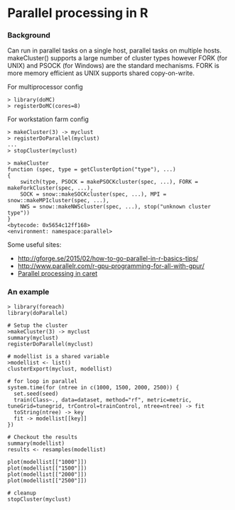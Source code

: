 # Parallel processing in R
### Background
Can run in parallel tasks on a single host, parallel tasks on multiple hosts.  makeCluster() supports a large number of cluster types however FORK (for UNIX) and PSOCK (for Windows) are the standard mechanisms.  FORK is more memory efficient as UNIX supports shared copy-on-write.

For multiprocessor config
```
> library(doMC)
> registerDoMC(cores=8)
```
For workstation farm config
```
> makeCluster(3) -> myclust
> registerDoParallel(myclust)
...
> stopCluster(myclust)
```
```
> makeCluster
function (spec, type = getClusterOption("type"), ...) 
{
    switch(type, PSOCK = makePSOCKcluster(spec, ...), FORK = makeForkCluster(spec, ...), 
    SOCK = snow::makeSOCKcluster(spec, ...), MPI = snow::makeMPIcluster(spec, ...), 
    NWS = snow::makeNWScluster(spec, ...), stop("unknown cluster type"))
}
<bytecode: 0x5654c12ff168>
<environment: namespace:parallel>
```

Some useful sites:
* http://gforge.se/2015/02/how-to-go-parallel-in-r-basics-tips/
* http://www.parallelr.com/r-gpu-programming-for-all-with-gpur/
* [Parallel processing in caret](http://topepo.github.io/caret/parallel-processing.html)

### An example
```
> library(foreach)
library(doParallel)

# Setup the cluster
>makeCluster(3) -> myclust
summary(myclust)
registerDoParallel(myclust)

# modellist is a shared variable
>modellist <- list()
clusterExport(myclust, modellist)

# for loop in parallel
system.time(for (ntree in c(1000, 1500, 2000, 2500)) {
  set.seed(seed)
  train(Class~., data=dataset, method="rf", metric=metric, tuneGrid=tunegrid, trControl=trainControl, ntree=ntree) -> fit
  toString(ntree) -> key
  fit -> modellist[[key]]
})

# Checkout the results
summary(modellist)
results <- resamples(modellist)

plot(modellist[["1000"]])
plot(modellist[["1500"]])
plot(modellist[["2000"]])
plot(modellist[["2500"]])

# cleanup
stopCluster(myclust)
```
